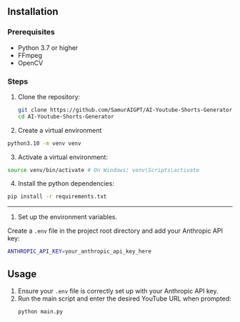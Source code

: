 
## Installation

### Prerequisites

- Python 3.7 or higher
- FFmpeg
- OpenCV

### Steps

1. Clone the repository:

   ```bash
   git clone https://github.com/SamurAIGPT/AI-Youtube-Shorts-Generator.git
   cd AI-Youtube-Shorts-Generator
   ```

2. Create a virtual environment

```bash
python3.10 -m venv venv
```

3. Activate a virtual environment:

```bash
source venv/bin/activate # On Windows: venv\Scripts\activate
```

4. Install the python dependencies:

```bash
pip install -r requirements.txt
```

---

1. Set up the environment variables.

Create a `.env` file in the project root directory and add your Anthropic API key:

```bash
ANTHROPIC_API_KEY=your_anthropic_api_key_here
```

## Usage

1. Ensure your `.env` file is correctly set up with your Anthropic API key.
2. Run the main script and enter the desired YouTube URL when prompted:
   ```bash
   python main.py
   ```
